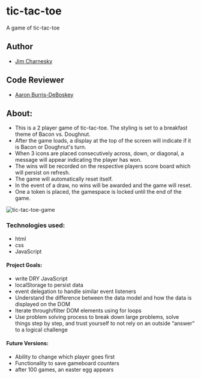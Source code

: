 # tic-tac-toe

A game of tic-tac-toe

## Author

- [Jim Charnesky](https://github.com/BigBike96/)

## Code Reviewer 

- [Aaron Burris-DeBoskey](https://github.com/Abdeboskey) 

## About:
- This is a 2 player game of tic-tac-toe. The styling is set to a breakfast theme of Bacon vs. Doughnut.
- After the game loads, a display at the top of the screen will indicate if it is Bacon or Doughnut's turn. 
- When 3 icons are placed consecutively across, down, or diagonal, a message will appear indicating the player has won.
- The wins will be recorded on the respective players score board which will persist on refresh.
- The game will automatically reset itself.
- In the event of a draw, no wins will be awarded and the game will reset.
- One a token is placed, the gamespace is locked until the end of the game.

![tic-tac-toe-game](https://user-images.githubusercontent.com/60282216/110565866-6809de80-810c-11eb-9562-fbaf8e1c74a5.gif)

### Technologies used:
* html
* css
* JavaScript


#### Project Goals:
* write DRY JavaScript
* localStorage to persist data
* event delegation to handle similar event listeners
* Understand the difference between the data model and how the data is displayed on the DOM
* Iterate through/filter DOM elements using for loops
* Use problem solving process to break down large problems, solve things step by step, and trust yourself to not rely on an outside “answer” to a logical challenge

#### Future Versions:
* Ability to change which player goes first
* Functionality to save gameboard counters
* after 100 games, an easter egg appears
